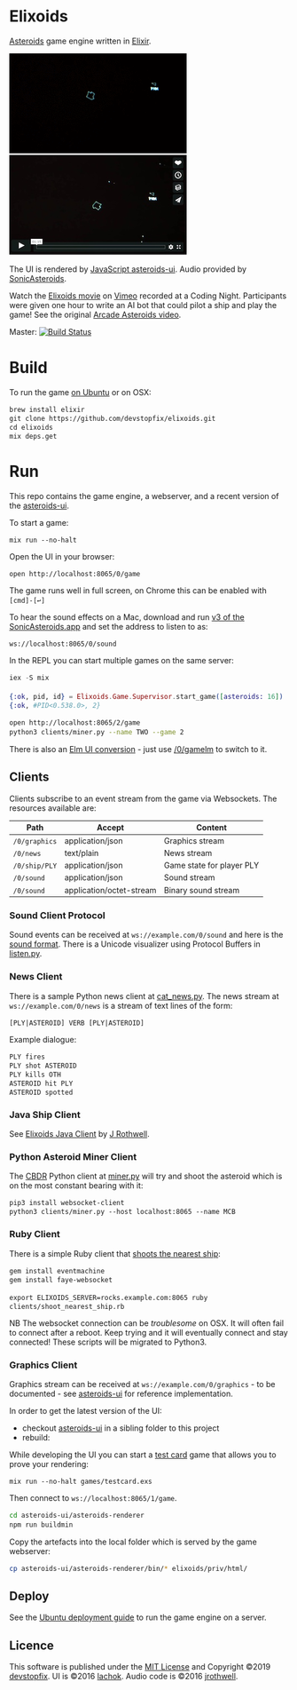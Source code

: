 # Elixoids

[Asteroids][1] game engine written in [Elixir][2].

[![Elixoids](docs/elixoids-8fps.gif)][6] [![Elixoids](docs/elixoids.vimeo.JPG)][6]


The UI is rendered by [JavaScript asteroids-ui][3]. Audio provided by [SonicAsteroids][4].

Watch the [Elixoids movie][6] on [Vimeo](https://vimeo.com) recorded at a Coding Night. Participants were given one hour to write an AI bot that could pilot a ship and play the game! See the original [Arcade Asteroids video](https://www.youtube.com/watch?v=WYSupJ5r2zo).

Master: [![Build Status](https://travis-ci.org/devstopfix/elixoids.svg?branch=master)](https://travis-ci.org/devstopfix/elixoids)


# Build

To run the game [on Ubuntu](docs/ubuntu.md) or on OSX:

    brew install elixir
    git clone https://github.com/devstopfix/elixoids.git
    cd elixoids
    mix deps.get

# Run

This repo contains the game engine, a webserver, and a recent version of the [asteroids-ui][3].

To start a game:

    mix run --no-halt

Open the UI in your browser:

    open http://localhost:8065/0/game

The game runs well in full screen, on Chrome this can be enabled with `[cmd]-[↩]`

To hear the sound effects on a Mac, download and run [v3 of the SonicAsteroids.app][4] and set the address to listen to as:

    ws://localhost:8065/0/sound

In the REPL you can start multiple games on the same server:

```elixir
iex -S mix

{:ok, pid, id} = Elixoids.Game.Supervisor.start_game([asteroids: 16])
{:ok, #PID<0.538.0>, 2}
```

```bash
open http://localhost:8065/2/game
python3 clients/miner.py --name TWO --game 2
```

There is also an [Elm UI conversion][7] - just use [/0/gamelm](http://localhost:8065/0/gamelm) to switch to it.

## Clients

Clients subscribe to an event stream from the game via Websockets. The resources available are:

| Path               | Accept                   | Content                   |
| ------------------ | ------------------------ | ------------------------- |
| `/0/graphics`      | application/json         | Graphics stream           |
| `/0/news`          | text/plain               | News stream               |
| `/0/ship/PLY`      | application/json         | Game state for player PLY |
| `/0/sound`         | application/json         | Sound stream              |
| `/0/sound`         | application/octet-stream | Binary sound stream       |


### Sound Client Protocol

Sound events can be received at `ws://example.com/0/sound` and here is the [sound format](docs/sound_protocol.md). There is a Unicode visualizer using Protocol Buffers in [listen.py](clients/listen.py).


### News Client

There is a sample Python news client at [cat_news.py](clients/cat_news.py). The news stream at `ws://example.com/0/news` is a stream of text lines of the form:

    [PLY|ASTEROID] VERB [PLY|ASTEROID]

Example dialogue:

```
PLY fires
PLY shot ASTEROID
PLY kills OTH
ASTEROID hit PLY
ASTEROID spotted
```

### Java Ship Client

See [Elixoids Java Client](https://github.com/jrothwell/asteroids-client) by [J Rothwell][5].

### Python Asteroid Miner Client

The [CBDR](https://en.wikipedia.org/wiki/Constant_bearing,_decreasing_range) Python client at [miner.py](clients/miner.py) will try and shoot the asteroid which is on the most constant bearing with it:

    pip3 install websocket-client
    python3 clients/miner.py --host localhost:8065 --name MCB

### Ruby Client

There is a simple Ruby client that [shoots the nearest ship](clients/shoot_nearest_ship.rb):

    gem install eventmachine
    gem install faye-websocket

    export ELIXOIDS_SERVER=rocks.example.com:8065 ruby clients/shoot_nearest_ship.rb

NB The websocket connection can be *troublesome* on OSX. It will often fail to connect after a reboot. Keep trying and it will eventually connect and stay connected! These scripts will be migrated to Python3.

### Graphics Client

Graphics stream can be received at `ws://example.com/0/graphics` - to be documented - see [asteroids-ui][3] for reference implementation.

In order to get the latest version of the UI:

* checkout [asteroids-ui][3] in a sibling folder to this project
* rebuild:

While developing the UI you can start a [test card](docs/testcard-classic.jpg) game that allows you to prove your rendering:

    mix run --no-halt games/testcard.exs

Then connect to `ws://localhost:8065/1/game`.

```bash
cd asteroids-ui/asteroids-renderer
npm run buildmin
````
Copy the artefacts into the local folder which is served by the game webserver:

```bash
cp asteroids-ui/asteroids-renderer/bin/* elixoids/priv/html/
```

## Deploy

See the [Ubuntu deployment guide](docs/ubuntu.md) to run the game engine on a server.

## Licence

This software is published under the [MIT License](LICENSE) and Copyright ©2019 [devstopfix](https://www.devstopfix.com). UI is ©2016 [lachok](https://github.com/lachok). Audio code is ©2016 [jrothwell][5].


[1]: https://en.wikipedia.org/wiki/Asteroids_(video_game)
[2]: http://elixir-lang.org/
[3]: https://github.com/lachok/asteroids
[4]: https://github.com/jrothwell/sonic-asteroids
[5]: https://github.com/jrothwell
[6]: https://vimeo.com/330017229
[7]: https://github.com/devstopfix/asteroids-graphics/tree/elm